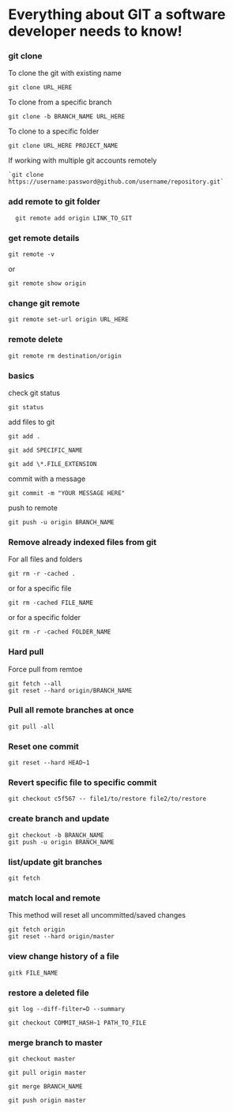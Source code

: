 
# Everything about GIT a software developer needs to know!

  

### git clone

  

To clone the git with existing name

    git clone URL_HERE
To clone from a specific branch

    git clone -b BRANCH_NAME URL_HERE
To clone to a specific folder

    git clone URL_HERE PROJECT_NAME

If working with multiple git accounts remotely 

    `git clone https://username:password@github.com/username/repository.git`  

### add remote to git folder

      git remote add origin LINK_TO_GIT

  

### get remote details

  
    git remote -v

or

    git remote show origin

  

### change git remote

  

    git remote set-url origin URL_HERE

  

### remote delete

  

    git remote rm destination/origin

### basics
check git status

    git status

add files to git

    git add .

    git add SPECIFIC_NAME  

    git add \*.FILE_EXTENSION
commit with a message

    git commit -m "YOUR MESSAGE HERE"

push to remote

    git push -u origin BRANCH_NAME

### Remove already indexed files from git

  
For all files and folders

    git rm -r -cached .

or for a specific file

    git rm -cached FILE_NAME

or for a specific folder

    git rm -r -cached FOLDER_NAME

  

### Hard pull

Force pull from remtoe  

    git fetch --all
    git reset --hard origin/BRANCH_NAME

  

### Pull all remote branches at once

  

    git pull -all

  

### Reset one commit

  

    git reset --hard HEAD~1

  

### Revert specific file to specific commit

  

    git checkout c5f567 -- file1/to/restore file2/to/restore

  

### create branch and update

  

    git checkout -b BRANCH_NAME
    git push -u origin BRANCH_NAME

  

### list/update git branches

  

    git fetch

  

### match local and remote

  
This method will reset all uncommitted/saved changes

    git fetch origin
    git reset --hard origin/master

  

### view change history of a file

  

    gitk FILE_NAME

  

### restore a deleted file

  

    git log --diff-filter=D --summary
    
    git checkout COMMIT_HASH~1 PATH_TO_FILE

  

### merge branch to master

  

    git checkout master
    
    git pull origin master
    
    git merge BRANCH_NAME
    
    git push origin master

